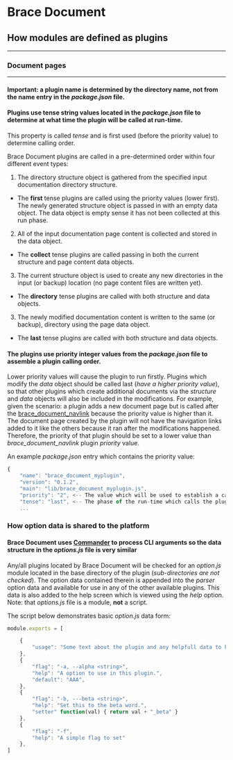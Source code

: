 # Brace Document
## How modules are defined as plugins

---
### Document pages

---

#### Important: a plugin name is determined by the directory name, **not** from the name entry in the *package.json* file.


#### Plugins use tense string values located in the *package.json* file to determine at what time the plugin will be called at run-time.
This property is called *tense* and is first used (before the priority value) to determine calling order.

Brace Document plugins are called in a pre-determined order within four different event types:

1. The directory structure object is gathered from the specified input documentation directory structure.
  - The **first** tense plugins are called using the priority values (lower first). The newly generated structure object is passed in with an empty data object. The data object is empty sense it has not been collected at this run phase.
2. All of the input documentation page content is collected and stored in the data object.
  - The **collect** tense plugins are called passing in both the current structure and page content data objects.
3. The current structure object is used to create any new directories in the input (or backup) location (no page content files are written yet).
  - The **directory** tense plugins are called with both structure and data objects.
3. The newly modified documentation content is written to the same (or backup), directory using the page data object.
  - The **last** tense plugins are called with both structure and data objects.

#### The plugins use priority integer values from the *package.json* file to assemble a plugin calling order.
Lower priority values will cause the plugin to run firstly. Plugins which modify the *data* object should be called last (*have a higher priority value*), so that other plugins which create additional documents via the *structure* and *data* objects will also be included in the modifications. For example, given the scenario: a plugin adds a new document page but is called after the [brace_document_navlink](https://npmjs.org/packages/brace_document_navlink) because the priority value is higher than it. The document page created by the plugin will not have the navigation links added to it like the others because it ran after the modifications happened. Therefore, the priority of that plugin should be set to a lower value than *brace_document_navlink* plugin *priority* value.

An example *package.json* entry which contains the priority value:
```javascript
{
	"name": "brace_document_myplugin",
	"version": "0.1.2",
	"main": "lib/brace_document_myplugin.js",
	"priority": "2", <-- The value which will be used to establish a calling order.
	"tense": "last", <-- The phase of the run-time which calls the plugin.
	...
```

### How option data is shared to the platform
#### Brace Document uses [Commander](https://npmjs.org/packages/commander) to process CLI arguments so the data structure in the *options.js* file is very similar
Any/all plugins located by Brace Document will be checked for an *option.js* module located in the base directory of the plugin (*sub-directories are not checked*). The option data contained therein is appended into the *parser* option data and available for use in any of the other available plugins. This data is also added to the help screen which is viewed using the *help* option.
Note: that *options.js* file is a module, **not** a script.

The script below demonstrates basic *option.js* data form:

```javascript
module.exports = [

	{
		"usage": "Some text about the plugin and any helpfull data to know when at the command line."
	},
	{
		"flag": "-a, --alpha <string>",
		"help": "A option to use in this plugin.",
		"default": "AAA",
	},
	{
		"flag": "-b, ---beta <string>",
		"help": "Set this to the beta word.",
		"setter" function(val) { return val + "_beta" }
	},
	{
		"flag": "-f",
		"help": "A simple flag to set"
	},
]
```
